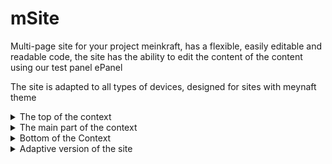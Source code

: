# mSite
Multi-page site for your project meinkraft, has a flexible, easily editable and readable code, the site has the ability to edit the content of the content using our test panel ePanel

The site is adapted to all types of devices, designed for sites with meynaft theme

<details>
  <summary>The top of the context</summary>
  <img src="https://github.com/arteffAA/mSite/assets/53447407/9fff2879-b978-4244-b594-808f11aeb7a8" alt="The top of the context">
</details>

<details>
  <summary>The main part of the context</summary>
  <img src="https://github.com/arteffAA/mSite/assets/53447407/088b4a62-4e31-4770-b61f-aa87e3d640ed" alt="The main part of the context">

</details>

<details>
  <summary>Bottom of the Context</summary>
  <img src="https://github.com/arteffAA/mSite/assets/53447407/00e6069c-75b5-43d1-9dc6-df3c4c951d08" alt="Bottom of the Context">
</details>

<details>
  <summary>Adaptive version of the site</summary>
<img src="https://github.com/arteffAA/mSite/assets/53447407/71c67fb5-cc88-4654-8753-34aad40031d9" alt="Adaptive version of the site">
<img src="https://github.com/arteffAA/mSite/assets/53447407/ca77d82d-a730-4834-b5c5-71e86dfab70e" alt="Adaptive version of the site">
<img src="https://github.com/arteffAA/mSite/assets/53447407/f48d2b04-fa50-4b70-8538-5dbbdee631c3" alt="Adaptive version of the site">
</details>

